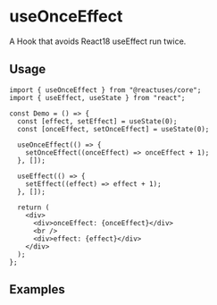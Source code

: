 # useOnceEffect

A Hook that avoids React18 useEffect run twice.

## Usage

```tsx
import { useOnceEffect } from "@reactuses/core";
import { useEffect, useState } from "react";

const Demo = () => {
  const [effect, setEffect] = useState(0);
  const [onceEffect, setOnceEffect] = useState(0);

  useOnceEffect(() => {
    setOnceEffect((onceEffect) => onceEffect + 1);
  }, []);

  useEffect(() => {
    setEffect((effect) => effect + 1);
  }, []);

  return (
    <div>
      <div>onceEffect: {onceEffect}</div>
      <br />
      <div>effect: {effect}</div>
    </div>
  );
};
```

## Examples
